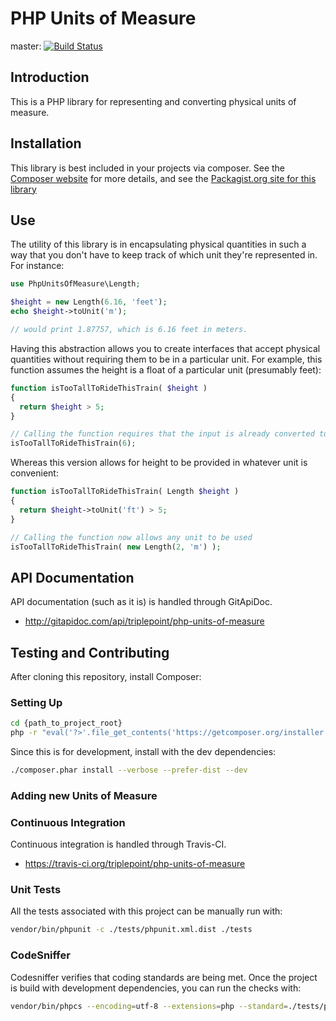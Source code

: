# PHP Units of Measure
master: [![Build Status](https://travis-ci.org/triplepoint/php-units-of-measure.png?branch=master)](https://travis-ci.org/triplepoint/php-units-of-measure)

## Introduction
This is a PHP library for representing and converting physical units of measure.

## Installation
This library is best included in your projects via composer.  See the [Composer website](http://getcomposer.org/)
for more details, and see the [Packagist.org site for this library](https://packagist.org/packages/triplepoint/php-units-of-measure)

## Use
The utility of this library is in encapsulating physical quantities in such a way
that you don't have to keep track of which unit they're represented in.  For instance:

``` php
use PhpUnitsOfMeasure\Length;

$height = new Length(6.16, 'feet');
echo $height->toUnit('m');   

// would print 1.87757, which is 6.16 feet in meters.
```

Having this abstraction allows you to create interfaces that accept physical quantities
without requiring them to be in a particular unit.  For example, this function assumes the
height is a float of a particular unit (presumably feet):

``` php
function isTooTallToRideThisTrain( $height )
{
  return $height > 5;
}

// Calling the function requires that the input is already converted to feet
isTooTallToRideThisTrain(6);   
```

Whereas this version allows for height to be provided in whatever unit is convenient:

``` php
function isTooTallToRideThisTrain( Length $height )
{
  return $height->toUnit('ft') > 5;
}

// Calling the function now allows any unit to be used
isTooTallToRideThisTrain( new Length(2, 'm') );   
```

## API Documentation
API documentation (such as it is) is handled through GitApiDoc.
- http://gitapidoc.com/api/triplepoint/php-units-of-measure

## Testing and Contributing
After cloning this repository, install Composer:

### Setting Up
``` bash
cd {path_to_project_root}
php -r "eval('?>'.file_get_contents('https://getcomposer.org/installer'));"
```
Since this is for development, install with the dev dependencies:

``` bash
./composer.phar install --verbose --prefer-dist --dev
```

### Adding new Units of Measure

### Continuous Integration
Continuous integration is handled through Travis-CI.
- https://travis-ci.org/triplepoint/php-units-of-measure

### Unit Tests
All the tests associated with this project can be manually run with:

``` bash
vendor/bin/phpunit -c ./tests/phpunit.xml.dist ./tests
```

### CodeSniffer
Codesniffer verifies that coding standards are being met.  Once the project is build with development dependencies, you can run the checks with:

``` bash
vendor/bin/phpcs --encoding=utf-8 --extensions=php --standard=./tests/phpcs.xml -nsp ./
```
